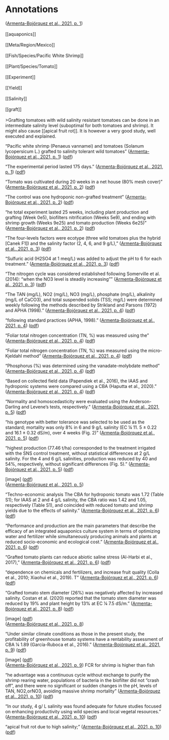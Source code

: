 # Annotations

([Armenta-Bojórquez et al., 2021, p. 1](zotero://select/library/items/AJLUXAWU)) <br>  
[[aquaponics]]<br>  
[[Meta/Region/Mexico]]<br>  
[[Fish/Species/Pacific White Shrimp]]<br>  
[[Plant/Species/Tomato]]<br>  
[[Experiment]]<br>  
[[Yield]]<br>  
[[Salinity]]<br>  
[[graft]] <br>  
\>Grafting tomatoes with wild salinity resistant tomatoes can be done in an intermediate salinity level (suboptimal for both tomatoes and shrimp). It might also cause [[apical fruit rot]]. It is however a very good study, well executed and explained.

“Pacific white shrimp (Penaeus vannamei) and tomatoes (Solanum lycopersicum L.) grafted to salinity tolerant wild tomatoes” ([Armenta-Bojórquez et al., 2021, p. 1](zotero://select/library/items/AJLUXAWU)) ([pdf](zotero://open-pdf/library/items/H46QZ6JY?page=1&annotation=FL52M8HC))

“The experimental period lasted 175 days.” ([Armenta-Bojórquez et al., 2021, p. 1](zotero://select/library/items/AJLUXAWU)) ([pdf](zotero://open-pdf/library/items/H46QZ6JY?page=1&annotation=83P5CYUF))

“Tomato was cultivated during 20 weeks in a net house (80% mesh cover)” ([Armenta-Bojórquez et al., 2021, p. 2](zotero://select/library/items/AJLUXAWU)) ([pdf](zotero://open-pdf/library/items/H46QZ6JY?page=2&annotation=LLKAPEPG))

“The control was one hydroponic non-grafted treatment” ([Armenta-Bojórquez et al., 2021, p. 2](zotero://select/library/items/AJLUXAWU)) ([pdf](zotero://open-pdf/library/items/H46QZ6JY?page=2&annotation=KBQX5UKN))

“he total experiment lasted 25 weeks, including plant production and grafting (Week 0e5), biofilters nitrification (Weeks 5e9), and ending with shrimp growth (Weeks 9e25) and tomato production (Weeks 6e25)” ([Armenta-Bojórquez et al., 2021, p. 2](zotero://select/library/items/AJLUXAWU)) ([pdf](zotero://open-pdf/library/items/H46QZ6JY?page=2&annotation=2RANY73V))

“The four-levels factors were ecotype (three wild tomatoes plus the hybrid [Canek F1]) and the salinity factor (2, 4, 6, and 9 g/L),” ([Armenta-Bojórquez et al., 2021, p. 3](zotero://select/library/items/AJLUXAWU)) ([pdf](zotero://open-pdf/library/items/H46QZ6JY?page=3&annotation=9GESAJIR))

“Sulfuric acid (H2SO4 at 1 meq/L) was added to adjust the pH to 6 for each treatment.” ([Armenta-Bojórquez et al., 2021, p. 3](zotero://select/library/items/AJLUXAWU)) ([pdf](zotero://open-pdf/library/items/H46QZ6JY?page=3&annotation=F68W8XG5))

“The nitrogen cycle was considered established following Somerville et al. (2014): “when the NO3 level is steadily increasing”” ([Armenta-Bojórquez et al., 2021, p. 3](zotero://select/library/items/AJLUXAWU)) ([pdf](zotero://open-pdf/library/items/H46QZ6JY?page=3&annotation=E59QQD2D))

“The TAN (mg/L), NO2 (mg/L), NO3 (mg/L), phosphate (mg/L), alkalinity (mg/L of CaCO3), and total suspended solids (TSS; mg/L) were determined weekly following the methods described by Strikland and Parsons (1972) and APHA (1998).” ([Armenta-Bojórquez et al., 2021, p. 4](zotero://select/library/items/AJLUXAWU)) ([pdf](zotero://open-pdf/library/items/H46QZ6JY?page=4&annotation=RNFPIAJI))

“following standard practices (APHA, 1998).” ([Armenta-Bojórquez et al., 2021, p. 4](zotero://select/library/items/AJLUXAWU)) ([pdf](zotero://open-pdf/library/items/H46QZ6JY?page=4&annotation=NZLC9HDR))

“Foliar total nitrogen concentration (TN, %) was measured using the” ([Armenta-Bojórquez et al., 2021, p. 4](zotero://select/library/items/AJLUXAWU)) ([pdf](zotero://open-pdf/library/items/H46QZ6JY?page=4&annotation=BJGQIFEC))

“Foliar total nitrogen concentration (TN, %) was measured using the micro-Kjeldahl method” ([Armenta-Bojórquez et al., 2021, p. 4](zotero://select/library/items/AJLUXAWU)) ([pdf](zotero://open-pdf/library/items/H46QZ6JY?page=4&annotation=D79KTHC5))

“Phosphorus (%) was determined using the vanadate-molybdate method” ([Armenta-Bojórquez et al., 2021, p. 4](zotero://select/library/items/AJLUXAWU)) ([pdf](zotero://open-pdf/library/items/H46QZ6JY?page=4&annotation=F7CTBB39))

“Based on collected field data (Papendiek et al., 2016), the IAAS and hydroponic systems were compared using a CBA (Haputta et al., 2020).” ([Armenta-Bojórquez et al., 2021, p. 4](zotero://select/library/items/AJLUXAWU)) ([pdf](zotero://open-pdf/library/items/H46QZ6JY?page=4&annotation=HHF9SAD6))

“Normality and homoscedasticity were evaluated using the Anderson-Darling and Levene’s tests, respectively.” ([Armenta-Bojórquez et al., 2021, p. 5](zotero://select/library/items/AJLUXAWU)) ([pdf](zotero://open-pdf/library/items/H46QZ6JY?page=5&annotation=2WANXF3X))

“his genotype with better tolerance was selected to be used as the standard; mortality was only 8% in 6 and 9 g/L salinity (EC ¼ 11. 5 ± 0.22 and 16.1 ± 0.32 dS/m), over 4 weeks (Fig. 2)” ([Armenta-Bojórquez et al., 2021, p. 5](zotero://select/library/items/AJLUXAWU)) ([pdf](zotero://open-pdf/library/items/H46QZ6JY?page=5&annotation=BZQDYUIC))

“highest production (77.46 t/ha) corresponded to the treatment irrigated with the SNS control treatment, without statistical differences at 2 g/L salinity. For the 4 and 6 g/L salinities, production was reduced by 40 and 54%, respectively, without significant differences (Fig. 5).” ([Armenta-Bojórquez et al., 2021, p. 5](zotero://select/library/items/AJLUXAWU)) ([pdf](zotero://open-pdf/library/items/H46QZ6JY?page=5&annotation=6WQDSFRK))

[image] ([pdf](zotero://open-pdf/library/items/H46QZ6JY?page=5&annotation=BUVY7UTX))  
([Armenta-Bojórquez et al., 2021, p. 5](zotero://select/library/items/AJLUXAWU))

“Techno-economic analysis The CBA for hydroponic tomato was 1.72 (Table S1); for IAAS at 2 and 4 g/L salinity, the CBA ratio was 1.42 and 1.05, respectively (Table S1), and coincided with reduced tomato and shrimp yields due to the effects of salinity.” ([Armenta-Bojórquez et al., 2021, p. 6](zotero://select/library/items/AJLUXAWU)) ([pdf](zotero://open-pdf/library/items/H46QZ6JY?page=6&annotation=3TG8768P))

“Performance and production are the main parameters that describe the efficacy of an integrated aquaponics culture system in terms of optimizing water and fertilizer while simultaneously producing animals and plants at reduced socio-economic and ecological cost.” ([Armenta-Bojórquez et al., 2021, p. 6](zotero://select/library/items/AJLUXAWU)) ([pdf](zotero://open-pdf/library/items/H46QZ6JY?page=6&annotation=KY64FZHR))

“Grafted tomato plants can reduce abiotic saline stress (Al-Harbi et al., 2017),” ([Armenta-Bojórquez et al., 2021, p. 6](zotero://select/library/items/AJLUXAWU)) ([pdf](zotero://open-pdf/library/items/H46QZ6JY?page=6&annotation=2VTHPIUU))

“dependence on chemicals and fertilizers, and increase fruit quality (Colla et al., 2010; Xiaohui et al., 2019). T” ([Armenta-Bojórquez et al., 2021, p. 6](zotero://select/library/items/AJLUXAWU)) ([pdf](zotero://open-pdf/library/items/H46QZ6JY?page=6&annotation=JAIJSC3A))

“Grafted tomato stem diameter (26%) was negatively affected by increased salinity. Costan et al. (2020) reported that the tomato stem diameter was reduced by 19% and plant height by 13% at EC ¼ 7.5 dS/m.” ([Armenta-Bojórquez et al., 2021, p. 8](zotero://select/library/items/AJLUXAWU)) ([pdf](zotero://open-pdf/library/items/H46QZ6JY?page=8&annotation=SCLPPVJ7))

[image] ([pdf](zotero://open-pdf/library/items/H46QZ6JY?page=8&annotation=5Y6T9WNJ))  
([Armenta-Bojórquez et al., 2021, p. 8](zotero://select/library/items/AJLUXAWU))

“Under similar climate conditions as those in the present study, the profitability of greenhouse tomato systems have a rentability assessment of CBA ¼ 1.89 (García-Ruboca et al., 2016).” ([Armenta-Bojórquez et al., 2021, p. 9](zotero://select/library/items/AJLUXAWU)) ([pdf](zotero://open-pdf/library/items/H46QZ6JY?page=9&annotation=UV7NZCVW))

[image] ([pdf](zotero://open-pdf/library/items/H46QZ6JY?page=9&annotation=558WLJ83))  
([Armenta-Bojórquez et al., 2021, p. 9](zotero://select/library/items/AJLUXAWU)) FCR for shrimp is higher than fish

“he advantage was a continuous cycle without exchange to purify the shrimp rearing water, populations of bacteria in the biofilter did not “crash off”, and there were no significant or sudden changes in the pH, levels of TAN, NO2,orNO3, avoiding massive shrimp mortality” ([Armenta-Bojórquez et al., 2021, p. 10](zotero://select/library/items/AJLUXAWU)) ([pdf](zotero://open-pdf/library/items/H46QZ6JY?page=10&annotation=DKI2L7QE))

“In our study, 4 g/ L salinity was found adequate for future studies focused on enhancing productivity using wild species and local vegetal resources.” ([Armenta-Bojórquez et al., 2021, p. 10](zotero://select/library/items/AJLUXAWU)) ([pdf](zotero://open-pdf/library/items/H46QZ6JY?page=10&annotation=XUPD3QN7))

“apical fruit rot due to high salinity;” ([Armenta-Bojórquez et al., 2021, p. 10](zotero://select/library/items/AJLUXAWU)) ([pdf](zotero://open-pdf/library/items/H46QZ6JY?page=10&annotation=IXY5PGR9))